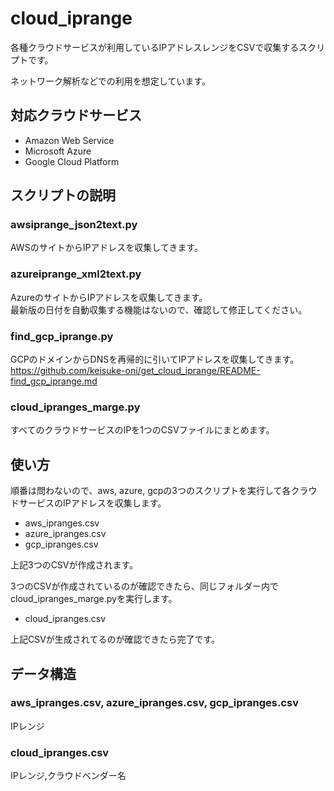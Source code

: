 # cloud_iprange

各種クラウドサービスが利用しているIPアドレスレンジをCSVで収集するスクリプトです。

ネットワーク解析などでの利用を想定しています。

## 対応クラウドサービス
- Amazon Web Service
- Microsoft Azure
- Google Cloud Platform

## スクリプトの説明
### awsiprange_json2text.py
AWSのサイトからIPアドレスを収集してきます。
### azureiprange_xml2text.py
AzureのサイトからIPアドレスを収集してきます。<br />
最新版の日付を自動収集する機能はないので、確認して修正してください。
### find_gcp_iprange.py
GCPのドメインからDNSを再帰的に引いてIPアドレスを収集してきます。<br />
https://github.com/keisuke-oni/get_cloud_iprange/README-find_gcp_iprange.md
### cloud_ipranges_marge.py
すべてのクラウドサービスのIPを1つのCSVファイルにまとめます。

## 使い方
順番は問わないので、aws, azure, gcpの3つのスクリプトを実行して各クラウドサービスのIPアドレスを収集します。

- aws_ipranges.csv
- azure_ipranges.csv
- gcp_ipranges.csv

上記3つのCSVが作成されます。

3つのCSVが作成されているのが確認できたら、同じフォルダー内でcloud_ipranges_marge.pyを実行します。

- cloud_ipranges.csv

上記CSVが生成されてるのが確認できたら完了です。

## データ構造
### aws_ipranges.csv, azure_ipranges.csv, gcp_ipranges.csv
IPレンジ
### cloud_ipranges.csv
IPレンジ,クラウドベンダー名
